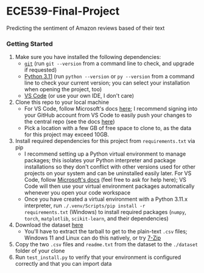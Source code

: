 # ECE539-Final-Project
Predicting the sentiment of Amazon reviews based of their text

### Getting Started
1. Make sure you have installed the following dependencies:
    - [<code>git</code>](https://git-scm.com/downloads) (run <code>git --version</code> from a command line to check, and upgrade if requested)
    - [Python 3.11](https://www.python.org/downloads/release/python-3116/) (run <code>python --version</code> or <code>py --version</code> from a command line to check your current version; you can select your installation when opening the project, too)
    - [VS Code](https://code.visualstudio.com/download) (or use your own IDE, I don't care)
2. Clone this repo to your local machine
    - For VS Code, follow Microsoft's docs [here](https://code.visualstudio.com/docs/sourcecontrol/github); I recommend signing into your GitHub account from VS Code to easily push your changes to the central repo (see the docs [here](https://code.visualstudio.com/docs/sourcecontrol/github))
    - Pick a location with a few GB of free space to clone to, as the data for this project may exceed 10GB.
3. Install required dependencies for this project from <code>requirements.txt</code> via pip
    - I recommend setting up a Python virtual environment to manage packages; this isolates your Python interpreter and package installations so they don't conflict with other versions used for other projects on your system and can be uninstalled easily later. For VS Code, follow [Microsoft's docs](https://code.visualstudio.com/docs/python/environments#_using-the-create-environment-command) (feel free to ask for help here); VS Code will then use your virtual environment packages automatically whenever you open your code workspace
    - Once you have created a virtual environment with a Python 3.11.x interpreter, run <code>./.venv/Scripts/pip install -r requirements.txt</code> (Windows) to install required packages (<code>numpy</code>, <code>torch</code>, <code>matplotlib</code>, <code>scikit-learn</code>, and their dependencies)
4. Download the dataset [here](https://drive.google.com/file/d/0Bz8a_Dbh9QhbZVhsUnRWRDhETzA/view)
    - You'll have to extract the tarball to get to the plain-text <code>.csv</code> files; Windows 11 and Linux can do this natively, or try [7-Zip](https://www.7-zip.org/download.html)
5. Copy the two <code>.csv</code> files and <code>readme.txt</code> from the dataset to the <code>./dataset</code> folder of your clone
6. Run <code>test_install.py</code> to verify that your environment is configured correctly and that you can import data
